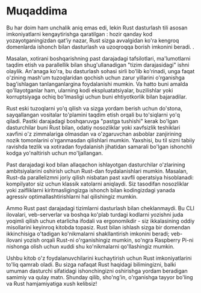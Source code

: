 # Muqaddima
Bu har doim ham unchalik aniq emas edi, lekin Rust dasturlash tili asosan imkoniyatlarni kengaytirishga qaratilgan : hozir qanday kod yozayotganingizdan qat'iy nazar, Rust sizga avvalgidan ko'ra kengroq domenlarda ishonch bilan dasturlash va uzoqroqqa borish imkonini beradi. .

Masalan, xotirani boshqarishning past darajadagi tafsilotlari, ma'lumotlarni taqdim etish va parallellik bilan shug'ullanadigan "tizim darajasidagi" ishni olaylik. An'anaga ko'ra, bu dasturlash sohasi sirli bo'lib ko'rinadi, unga faqat o'zining mash'um tuzoqlaridan qochish uchun zarur yillarini o'rganishga bag'ishlagan tanlanganlargina foydalanishi mumkin. Va hatto buni amalda qo'llayotganlar ham, ularning kodi ekspluatatsiyalar, buzilishlar yoki korruptsiyaga ochiq bo'lmasligi uchun buni ehtiyotkorlik bilan bajaradilar.

Rust eski tuzoqlarni yo'q qilish va sizga yordam berish uchun do'stona, sayqallangan vositalar to'plamini taqdim etish orqali bu to'siqlarni yo'q qiladi. Pastki darajadagi boshqaruvga "pastga tushishi" kerak bo'lgan dasturchilar buni Rust bilan, odatiy nosozliklar yoki xavfsizlik teshiklari xavfini o'z zimmalariga olmasdan va o'zgaruvchan asboblar zanjirining nozik tomonlarini o'rganmasdan qilishlari mumkin. Yaxshisi, bu til sizni tabiiy ravishda tezlik va xotiradan foydalanish jihatidan samarali bo'lgan ishonchli kodga yo'naltirish uchun mo'ljallangan.

Past darajadagi kod bilan allaqachon ishlayotgan dasturchilar o'zlarining ambitsiyalarini oshirish uchun Rust-dan foydalanishlari mumkin. Masalan, Rust-da parallelizmni joriy qilish nisbatan past xavfli operatsiya hisoblanadi: kompilyator siz uchun klassik xatolarni aniqlaydi. Siz tasodifan nosozliklar yoki zaifliklarni kiritmasligingizga ishonch bilan kodingizdagi yanada agressiv optimallashtirishlarni hal qilishingiz mumkin.

Ammo Rust past darajadagi tizimlarni dasturlash bilan cheklanmaydi. Bu CLI ilovalari, veb-serverlar va boshqa ko'plab turdagi kodlarni yozishni juda yoqimli qilish uchun etarlicha ifodali va ergonomikdir - siz ikkalasining oddiy misollarini keyinroq kitobda topasiz. Rust bilan ishlash sizga bir domendan ikkinchisiga o'tadigan ko'nikmalarni shakllantirish imkonini beradi; veb-ilovani yozish orqali Rust-ni o'rganishingiz mumkin, so'ngra Raspberry Pi-ni nishonga olish uchun xuddi shu ko'nikmalarni qo'llashingiz mumkin.

Ushbu kitob o'z foydalanuvchilarini kuchaytirish uchun Rust imkoniyatlarini to'liq qamrab oladi. Bu sizga nafaqat Rust haqidagi bilimingizni, balki umuman dasturchi sifatidagi ishonchingizni oshirishga yordam beradigan samimiy va qulay matn. Shunday qilib, sho'ng'in, o'rganishga tayyor bo'ling va Rust hamjamiyatiga xush kelibsiz!

